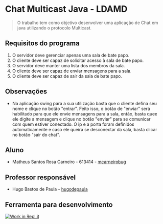 # Chat Multicast Java - LDAMD
> O trabalho tem como objetivo desenvolver uma aplicação de Chat em java utilizando o protocolo Multicast. 

## Requisitos do programa

1. O servidor deve gerenciar apenas uma sala de bate papo.
2. O cliente deve ser capaz de solicitar acesso à sala de bate papo.
3. O servidor deve manter uma lista dos membros da sala.
4. O cliente deve ser capaz de enviar mensagens para a sala.
5. O cliente deve ser capaz de sair da sala de bate papo.

## Observações

* Na aplicação swing para a sua utilização basta que o cliente defina seu nome e clique no botão "entrar". Feito isso, o botão de "enviar" será habilitado para que ele envie mensagens para a sala, então, basta quee ele digite a mensagem e clique no botão "enviar" para se comunicar com quem estiver conectado. O ip e a porta foram definidos automaticamente e caso ele queira se desconectar da sala, basta clicar no botão "sair do chat".

## Aluno

* Matheus Santos Rosa Carneiro - 613414 - [mcarneirobug](https://github.com/mcarneirobug)

## Professor responsável

* Hugo Bastos de Paula - [hugodepaula](https://github.com/hugodepaula)

## Ferramenta para desenvolvimento
[![Work in Repl.it](https://classroom.github.com/assets/work-in-replit-14baed9a392b3a25080506f3b7b6d57f295ec2978f6f33ec97e36a161684cbe9.svg)](https://classroom.github.com/online_ide?assignment_repo_id=2967555&assignment_repo_type=AssignmentRepo)
